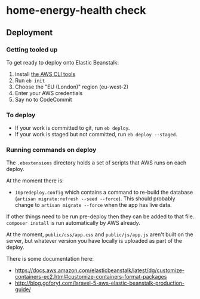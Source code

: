 # home-energy-health check

## Deployment

### Getting tooled up

To get ready to deploy onto Elastic Beanstalk:

1. Install [the AWS CLI tools](https://docs.aws.amazon.com/elasticbeanstalk/latest/dg/eb-cli3-install.html)
2. Run `eb init`
3. Choose the "EU (London)" region (eu-west-2)
4. Enter your AWS credentials
4. Say no to CodeCommit


### To deploy

* If your work is committed to git, run `eb deploy`.
* If your work is staged but not committed, run `eb deploy --staged`.


### Running commands on deploy

The `.ebextensions` directory holds a set of scripts that AWS runs on each deploy.

At the moment there is:
 * `10predeploy.config` which contains a command to re-build the database (`artisan migrate:refresh --seed --force`).  This should probably change to `artisan migrate --force` when the app has live data.

If other things need to be run pre-deploy then they can be added to that file.  `composer install` is run automatically by AWS already.

At the moment, `public/css/app.css` and `public/js/app.js` aren't built on the server, but whatever version you have locally is uploaded as part of the deploy.

There is some documentation here:

* https://docs.aws.amazon.com/elasticbeanstalk/latest/dg/customize-containers-ec2.html#customize-containers-format-packages
* http://blog.goforyt.com/laravel-5-aws-elastic-beanstalk-production-guide/
